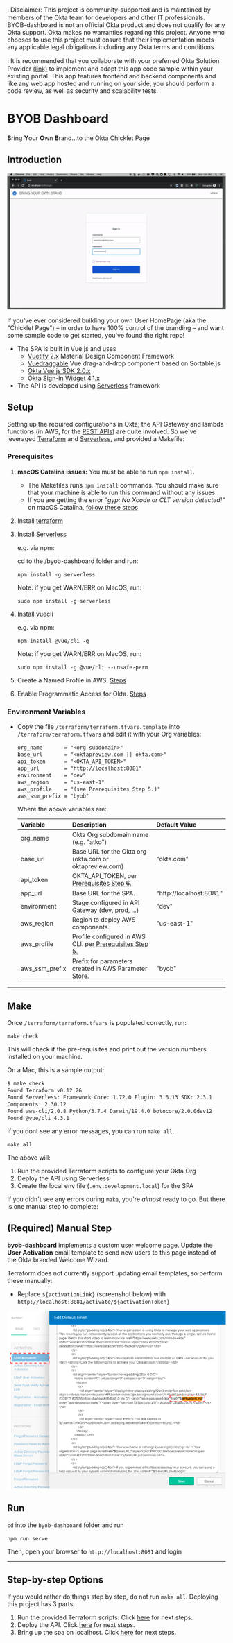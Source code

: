 ℹ️ Disclaimer: This project is community-supported and is maintained by members of the Okta team for developers and other IT professionals. BYOB-dashboard is not an official Okta product and does not qualify for any Okta support. Okta makes no warranties regarding this project. Anyone who chooses to use this project must ensure that their implementation meets any applicable legal obligations including any Okta terms and conditions.

ℹ️ It is recommended that you collaborate with your preferred Okta Solution Provider [(link)](https://www.okta.com/partners/meet-our-partners/?field_partner_type_tid=8101&field_solutions_target_id=6061) to implement and adapt this app code sample within your existing portal. This app features frontend and backend components and like any web app hosted and running on your side, you should perform a code review, as well as security and scalability tests.

# BYOB Dashboard

**B**ring **Y**our **O**wn **B**rand...to the Okta Chicklet Page

## Introduction

![alt text](images/byob-demo.gif)

If you've ever considered building your own User HomePage (aka the "Chicklet Page") – in order to have 100% control of the branding – and want some sample code to get started, you've found the right repo!

* The SPA is built in Vue.js and uses
    - [Vuetify 2.x](https://vuetifyjs.com/en/) Material Design Component Framework
    - [Vuedraggable](https://github.com/SortableJS/Vue.Draggable) Vue drag-and-drop component based on Sortable.js
    - [Okta Vue.js SDK 2.0.x](https://github.com/okta/okta-oidc-js/tree/master/packages/okta-vue)
    - [Okta Sign-in Widget 4.1.x](https://github.com/okta/okta-signin-widget)
* The API is developed using [Serverless](https://www.serverless.com/) framework

## Setup

Setting up the required configurations in Okta; the API Gateway and lambda functions (in AWS, for the [REST APIs](/byob-api)) are quite involved. So we've leveraged [Terraform](https://www.terraform.io/) and [Serverless](https://www.serverless.com), and provided a Makefile:

### Prerequisites

1. **macOS Catalina issues:** You must be able to run `npm install`.

   - The Makefiles runs `npm install` commands. You should make sure that your machine is able to run this command without any issues.
   - If you are getting the error _"gyp: No Xcode or CLT version detected!"_ on macOS Catalina, [follow these steps](https://medium.com/flawless-app-stories/gyp-no-xcode-or-clt-version-detected-macos-catalina-anansewaa-38b536389e8d)

2. Install [terraform](https://learn.hashicorp.com/terraform/getting-started/install)
3. Install [Serverless](https://www.serverless.com/framework/docs/getting-started/)

   e.g. via npm:

   cd to the /byob-dashboard folder and run:

   ```
   npm install -g serverless
   ```

   Note: if you get WARN/ERR on MacOS, run:

   ```
   sudo npm install -g serverless
   ```

4. Install [vuecli](https://cli.vuejs.org/#getting-started)

   e.g. via npm:

   ```
   npm install @vue/cli -g
   ```

   Note: if you get WARN/ERR on MacOS, run:

   ```
   sudo npm install -g @vue/cli --unsafe-perm
   ```

5. Create a Named Profile in AWS. [Steps](https://docs.idp.rocks/setup/#create-named-profile-in-aws-cli)
6. Enable Programmatic Access for Okta. [Steps](https://docs.idp.rocks/setup/#enable-programmatic-access-to-okta)

### Environment Variables

- Copy the file `/terraform/terraform.tfvars.template` into `/terraform/terraform.tfvars` and edit it with your Org variables:

  ```
  org_name       = "<org subdomain>"
  base_url       = "<oktapreview.com || okta.com>"
  api_token      = "<OKTA_API_TOKEN>"
  app_url        = "http://localhost:8081"
  environment    = "dev"
  aws_region     = "us-east-1"
  aws_profile    = "(see Prerequisites Step 5.)"
  aws_ssm_prefix = "byob"
  ```

  Where the above variables are: <a name="variable-names"></a>

  | Variable       | Description                                                                | Default Value           |
  | -------------- | :------------------------------------------------------------------------- | ----------------------- |
  | org_name       | Okta Org subdomain name (e.g. "atko")                                      |                         |
  | base_url       | Base URL for the Okta org (okta.com or oktapreview.com)                    | "okta.com"              |
  | api_token      | OKTA_API_TOKEN, per [Prerequisites Step 6.](#prerequisites)                |                         |
  | app_url        | Base URL for the SPA.                                                      | "http://localhost:8081" |
  | environment    | Stage configured in API Gateway (dev, prod, ...)                           | "dev"                   |
  | aws_region     | Region to deploy AWS components.                                           | "us-east-1"             |
  | aws_profile    | Profile configured in AWS CLI. per [Prerequisites Step 5.](#prerequisites) |                         |
  | aws_ssm_prefix | Prefix for parameters created in AWS Parameter Store.                      | "byob"                  |

---

## Make

Once `/terraform/terraform.tfvars` is populated correctly, run:

```
make check
```

This will check if the pre-requisites and print out the version numbers installed on your machine.

On a Mac, this is a sample output:

```
$ make check
Found Terraform v0.12.26
Found Serverless: Framework Core: 1.72.0 Plugin: 3.6.13 SDK: 2.3.1 Components: 2.30.12
Found aws-cli/2.0.8 Python/3.7.4 Darwin/19.4.0 botocore/2.0.0dev12
Found @vue/cli 4.3.1
```

If you dont see any error messages, you can run `make all`.

```
make all
```

The above will:

1. Run the provided Terraform scripts to configure your Okta Org
2. Deploy the API using Serverless
3. Create the local env file (`.env.development.local`) for the SPA


If you didn't see any errors during `make`, you're *almost* ready to go. But there is one manual step to complete:

## (Required) Manual Step
__byob-dashboard__ implements a custom user welcome page. Update the __User Activation__ email template to send new users to this page instead of the Okta branded Welcome Wizard.

Terraform does not currently support updating email templates, so perform these manually: 

* Replace `${activationLink}` (screenshot below) with `http://localhost:8081/activate/${activationToken}` 

![alt text](./images/user-activation-email.png)

## Run
`cd` into the `byob-dashboard` folder and run
```
npm run serve
```
Then, open your browser to `http://localhost:8081` and login

---

## Step-by-step Options

If you would rather do things step by step, do not run `make all`. Deploying this project has 3 parts:

1. Run the provided Terraform scripts. Click [here](terraform#okta-setup) for next steps.
2. Deploy the API. Click [here](byob-api#serverless) for next steps.
3. Bring up the spa on localhost. Click [here](byob-spa#make) for next steps.
